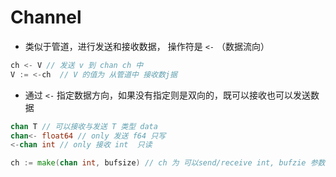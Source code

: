 # Channel

- 类似于管道，进行发送和接收数据， 操作符是 `<-` （数据流向）
```go
ch <- V // 发送 v 到 chan ch 中
V := <-ch  // V 的值为 从管道中 接收数j据
```

- 通过 `<-` 指定数据方向，如果没有指定则是双向的，既可以接收也可以发送数据
```go
chan T // 可以接收与发送 T 类型 data
chan<- float64 // only 发送 f64 只写
<-chan int // only 接收 int  只读

```

```go
ch := make(chan int, bufsize) // ch 为 可以send/receive int, bufzie 参数决定管道是否有缓冲（异步）
```